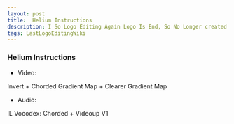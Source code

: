 ```yaml
---
layout: post
title:  Helium Instructions
description: I So Logo Editing Again Logo Is End, So No Longer created this!
tags: LastLogoEditingWiki
---
```

### Helium Instructions
- Video: 

Invert + Chorded Gradient Map + Clearer Gradient Map

- Audio:

IL Vocodex:
Chorded + Videoup V1